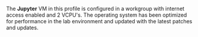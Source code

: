 The **Jupyter** VM in this profile is configured in a workgroup with internet access enabled and 2 VCPU's. The operating system has been optimized for performance in the lab environment and updated with the latest patches and updates.
